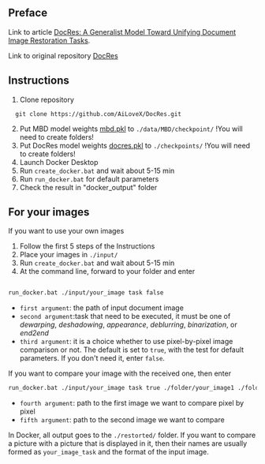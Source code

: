 ## Preface
Link to article [DocRes: A Generalist Model Toward Unifying Document Image Restoration Tasks](https://arxiv.org/abs/2405.04408).


Link to original repository [DocRes](https://github.com/zzzhang-jx/docres)


## Instructions 
1. Clone repository
```shell script
  git clone https://github.com/AiLoveX/DocRes.git
```
2. Put MBD model weights [mbd.pkl](https://1drv.ms/f/s!Ak15mSdV3Wy4iahoKckhDPVP5e2Czw?e=iClwdK) to `./data/MBD/checkpoint/` !You will need to create folders!
3. Put DocRes model weights [docres.pkl](https://1drv.ms/f/s!Ak15mSdV3Wy4iahoKckhDPVP5e2Czw?e=iClwdK) to `./checkpoints/` !You will need to create folders!
4. Launch Docker Desktop
5. Run `create_docker.bat` and wait about 5-15 min
6. Run `run_docker.bat` for default parameters
7. Check the result in "docker_output" folder

## For your images 
If you want to use your own images
1. Follow the first 5 steps of the Instructions
2. Place your images in `./input/`
3. Run `create_docker.bat` and wait about 5-15 min
4. At the command line, forward to your folder and enter
```bash

run_docker.bat ./input/your_image task false
```
- `first argument`: the path of input document image
- `second argument`:task that need to be executed, it must be one of _dewarping_, _deshadowing_, _appearance_, _deblurring_, _binarization_, or _end2end_
- `third argument`: it is a choice whether to use pixel-by-pixel image comparison or not. The default is set to `true`, with the test for default parameters. If you don't need it, enter `false`. 

If you want to compare your image with the received one, then enter 
```bash
run_docker.bat ./input/your_image task true ./folder/your_image1 ./folder/your_image2
```
- `fourth argument`: path to the first image we want to compare pixel by pixel
- `fifth argument`: path to the second image we want to compare

In Docker, all output goes to the `./restorted/` folder. If you want to compare a picture with a picture that is displayed in it, then their names are usually formed as `your_image_task` and the format of the input image.


